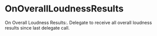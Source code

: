 # OnOverallLoudnessResults

On Overall Loudness Results:. Delegate to receive all overall loudness results since last delegate call.

